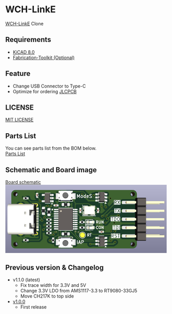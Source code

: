 # WCH-LinkE

[WCH-LinkE](https://www.wch-ic.com/products/WCH-Link.html) Clone

## Requirements
* [KiCAD 8.0](https://www.kicad.org/)
* [Fabrication-Toolkit (Optional)](https://github.com/bennymeg/Fabrication-Toolkit)

## Feature
* Change USB Connector to Type-C
* Optimize for ordering [JLCPCB](https://jlcpcb.com)

## LICENSE
[MIT LICENSE](/LICENSE)

## Parts List
You can see parts list from the BOM below.  
[Parts List](/production/bom.csv)

## Schematic and Board image
[Board schematic](WCH-LinkE.pdf)  
![Board Image](WCH-LinkE.png)

## Previous version & Changelog

- v1.1.0 (latest)
  - Fix trace width for 3.3V and 5V
  - Change 3.3V LDO from AMS1117-3.3 to RT9080-33GJ5
  - Move CH217K to top side
- [v1.0.0](https://github.com/21km43/WCH-LinkE/tree/f1d92fe91850c45036395253008bbfae57f4c86a)
  - First release
